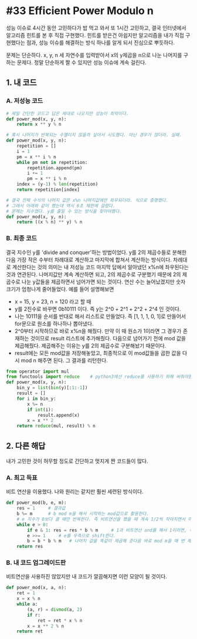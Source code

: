 # #33 Efficient Power Modulo n

성능 이슈로 4시간 동안 고민하다가 밥 먹고 와서 또 1시간 고민하고, 결국 인터넷에서 알고리즘 힌트를 본 후 직접 구현했다. 힌트를 받은건 아쉽지만 알고리즘을 내가 직접 구현했다는 점과, 성능 이슈를 해결하는 방식 하나를 알게 되서 진심으로 뿌듯하다.

문제는 단순하다. x, y, n 세 자연수를 입력받아서 x의 y제곱을 n으로 나눈 나머지를 구하는 문제다. 정말 단순하게 짤 수 있지만 성능 이슈에 계속 걸린다.

## 1. 내 코드

### A. 저성능 코드

```python
# 제일 간단한 코드고 답은 제대로 나오지만 성능이 최악이다.
def power_mod(x, y, n):
    return x ** y % n

# 혹시 나머지가 반복되는 수열이지 않을까 싶어서 시도했다. 아닌 경우가 많더라. 실패.
def power_mod(x, y, n):
    repetition = []
    i = 1
    pm = x ** i % n
    while pm not in repetition:
        repetition.append(pm)
        i += 1
        pm = x ** i % n
    index = (y-1) % len(repetition)
    return repetition[index]

# 결국 전체 수식의 나머지 값은 x%n 나머지값에만 좌우되더라. 식으로 증명했다.
# 그래서 아래와 같이 짰는데 역시 6초 제한에 걸렸다.
# 문제는 지수였다. y를 줄일 수 있는 방식을 찾아야했다.
def power_mod(x, y, n):
    return ((x % n) ** y) % n
```

### B. 최종 코드

결국 지수인 y를 'divide and conquer'하는 방법이었다. y를 2의 제곱수들로 분해한다음 가장 작은 수부터 차례대로 계산하고 마지막에 합쳐서 계산하는 방식이다. 차례대로 계산한다는 것의 의미는 내 저성능 코드 마지막 답에서 알아냈던 x%n에 좌우된다는 것과 연관된다. 나머지값만 계속 계산하면 되고, 2의 제곱수로 구분했기 때문에 2의 제곱수로 나눈 y값들을 제곱하면서 넘어가면 되는 것이다. 연산 수는 늘어났겠지만 숫자 크기가 엄청나게 줄어들었다. 예를 들어 설명해보면

- x = 15, y = 23, n = 120 라고 할 때
- y를 2진수로 바꾸면 0b10111 이다. 즉 y는 2^0 + 2^1 + 2^2 + 2^4 인 것이다.
- 나는 10111을 순서를 반대로 해서 리스트로 만들었다. 즉 [1, 1, 1, 0, 1]로 만들어서 for문으로 원소를 하나하나 뽑아냈다.
- 2^0부터 시작하므로 바로 x%n을 해줬다. 만약 이 때 원소가 1이라면 그 경우가 존재하는 것이므로 result 리스트에 추가해줬다. 다음으로 넘어가기 전에 mod 값을 제곱해줬다. 제곱해주는 이유는 y를 2의 제곱수로 구분해놨기 때문이다.
- result에는 모든 mod값을 저장해놓았고, 최종적으로 이 mod값들을 곱한 값을 다시 mod n 해주면 된다. 그 결과를 리턴한다.

```python
from operator import mul
from functools import reduce    # python3에선 reduce를 사용하기 위해 써줘야함.
def power_mod(x, y, n):
    bin_y = list(bin(y)[:1:-1])
    result = []
    for i in bin_y:
        x %= n
        if int(i):
            result.append(x)
        x = x ** 2
    return reduce(mul, result) % n
```

## 2. 다른 해답

내가 고민한 것이 허무할 정도로 간단하고 멋지게 짠 코드들이 많다.

### A. 최고 득표

비트 연산을 이용했다. 나와 원리는 같지만 훨씬 세련된 방식이다.

```python
def power_mod(b, e, m):
    res = 1     # 결과값
    b %= m      # b mod m을 해서 시작하는 mod값으로 활용한다.
    # e 지수가 0보다 클 때만 반복한다. 즉 비트연산을 했을 때 계속 1/2씩 작아지면서 마지막엔 0이 되므로 그 전까지 반복하는 의미다.
    while e > 0:
        if e & 1: res = res * b % m     # 1과 비트연산 and를 해서 1이라면, 즉 e의 2진수형태에서 마지막 2^0 부분 값이 1이라면의 의미와 같다. 그 때 b mod m 값을 곱해준다.
        e >>= 1     # e를 우측으로 shift한다.
        b = b * b % m   # 나머지 값을 똑같이 제곱해 준다음 바로 mod m을 매 번 해줬다. 그래서 나처럼 마지막에 mod m 해줄 필요가 없다.
    return res
```

### B. 내 코드 업그레이드판

비트연산을 사용하진 않았지만 내 코드가 깔끔해지면 이런 모양이 될 것이다.

```python
def power_mod(x, a, n):
    ret = 1
    x = x % n
    while a:
        (a, r) = divmod(a, 2)
        if r:
            ret = ret * x % n
        x = x ** 2 % n
    return ret
```
